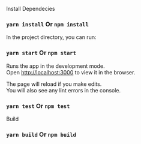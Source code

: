 

Install Dependecies

### `yarn install` Or `npm install`

In the project directory, you can run:

### `yarn start` Or `npm start`

Runs the app in the development mode.\
Open [http://localhost:3000](http://localhost:3000) to view it in the browser.

The page will reload if you make edits.\
You will also see any lint errors in the console.

### `yarn test` Or `npm test`

Build
### `yarn build` Or `npm build`

